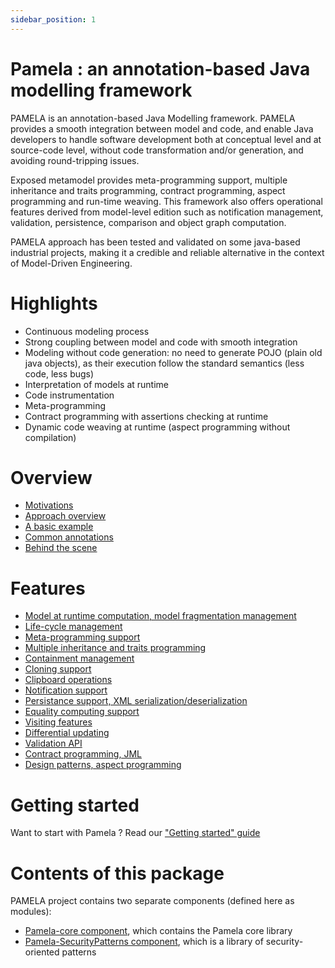 ```yaml
---
sidebar_position: 1
---
```


# Pamela : an annotation-based Java modelling framework

PAMELA is an annotation-based Java Modelling framework. PAMELA provides a smooth integration between model and code, and enable Java developers to handle software development both at conceptual level and at source-code level, without code transformation and/or generation, and avoiding round-tripping issues. 

Exposed metamodel provides meta-programming support, multiple inheritance and traits programming, contract programming, aspect programming and run-time weaving. This framework also offers operational features derived from  model-level edition such as notification management, validation, persistence, comparison and object graph computation. 

PAMELA approach has been tested and validated on some java-based industrial projects, making it a credible and reliable alternative in the context of Model-Driven Engineering.

# Highlights

- Continuous modeling process 
- Strong coupling between model and code with smooth integration  
- Modeling without code generation: no need to generate POJO (plain old java objects), as their execution follow the standard semantics (less code, less bugs)
- Interpretation of models at runtime
- Code instrumentation
- Meta-programming
- Contract programming with assertions checking at runtime
- Dynamic code weaving at runtime (aspect programming without compilation)
  
# Overview

- [Motivations](../motivations.md)
- [Approach overview](../overview.md)
- [A basic example](../example.md)
- [Common annotations](../annotations.md)
- [Behind the scene](../behind_the_scene.md)
  
# Features
 
- [Model at runtime computation, model fragmentation management](1-model_at_runtime.md)
- [Life-cycle management](2-life_cycle_management.md)
- [Meta-programming support](3-metaprogramming_support.md)
- [Multiple inheritance and traits programming](4-multiple_inheritance.md)
- [Containment management](5-containment_management.md)
- [Cloning support](6-cloning_support.md)
- [Clipboard operations](7-clipboard_operations.md)
- [Notification support](8-notification_support.md)
- [Persistance support, XML serialization/deserialization](9-persistence_support.md)
- [Equality computing support](10-equality_computing.md)
- [Visiting features](11-visiting_features.md)
- [Differential updating](12-differential_updating.md)
- [Validation API](13-validation_api.md)
- [Contract programming, JML](14-jml.md)
- [Design patterns, aspect programming](15-design_patterns.md)
  
# Getting started

Want to start with Pamela ? Read our ["Getting started" guide](../getting_started.md)

# Contents of this package

PAMELA project contains two separate components (defined here as modules):
  
- [Pamela-core component](../pamela-core/index.md), which contains the Pamela core library
- [Pamela-SecurityPatterns component](../pamela-security-patterns/index.md), which is a library of security-oriented patterns    
  
